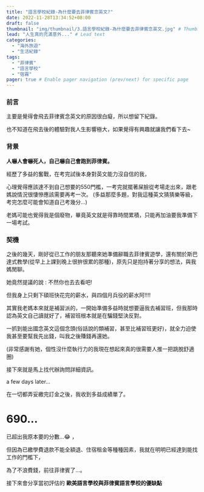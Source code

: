 ```yaml
---
title: "語言學校紀錄-為什麼要去菲律賓念英文?"
date: 2022-11-28T13:34:52+08:00
draft: false
thumbnail: "img/thumbnail/3.語言學校紀錄-為什麼要去菲律賓念英文.jpg" # Thumbnail image
lead: "人生真的充滿意外..." # Lead text
categories:
  - "海外旅遊"
  - "生活紀錄"
tags:
  - "菲律賓"
  - "語言學校"
  - "宿霧"
pager: true # Enable pager navigation (prev/next) for specific page
---
```

<!--more-->



### 前言

主要是覺得會飛去菲律賓念英文的原因很白癡，所以想留下紀錄。  

也不知道在飛去後的體驗對我人生影響極大，如果覺得有興趣就讓我們看下去~  


### 背景

**人嚇人會嚇死人，自己嚇自己會跑到菲律賓。**

經歷了多益的奮戰，在考完試後本身對英文能力沒自信的我， 

心理覺得應該達不到自己想要的550門檻，一考完就擺著屎臉從考場走出來，跟老媽說情況很悽慘應該需要再考一次。 
(多益那麼多題，對我這種英文猜猜樂等級，考完怎麼可能會知道自己考幾分...)

老媽可能也覺得我是個廢物，畢竟英文就是得靠時間累積，只能再加油要我準備下一場考試。  

### 契機
之後的幾天，剛好從已工作的朋友那聽來她準備辭職去菲律賓遊學，還有關於斯巴達式教學(從早上上課到晚上很拚很累的那種)，原先只是抱持著分享的想法，與我媽閒聊。  

她竟然提議的說  : 不然你也去去看吧!  

但我身上只剩下碩班快花完的薪水，與四個月兵役的薪水阿!!!!  

其實我老媽本來就是補習派的，一開始準備多益時就想要逼我去補習班，但我那時認為英文自己讀就好了，補習班根本就是在騙錢堅決反對。  

一抓到能出國念英文這個念頭(俗話說的類補習，甚至比補習班更好)，就全力迫使我甚至要幫我先出錢，叫我之後賺錢再還她。  

(非常感謝有她，個性沒什麼執行力的我現在想起來真的很需要人推一把跳脫舒適圈)  

接下來就是馬上找代辦詢問詳細資訊。  

a few days later...  

在一切都弄妥繳完訂金之後，我收到多益成績單了。  
# 690...   
已超出我原本要的分數...&#x1f602; ，  

但因為已繳學費退款不能全額退、住宿租金等種種因素，我就在明明已經達到能找工作的門檻下，  

為了不浪費錢，前往菲律賓了...。  
  


  


接下來會分享當初評估的
**歐美語言學校與菲律賓語言學校的優缺點** 

